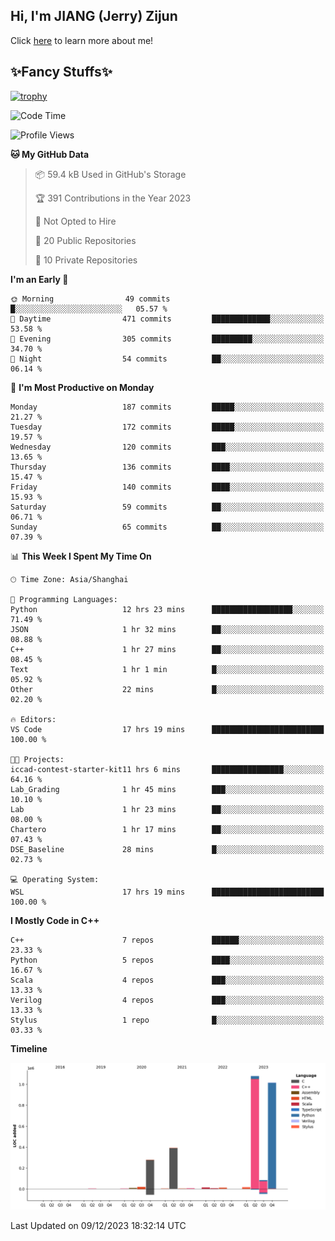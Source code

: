 ## Hi, I'm JIANG (Jerry) Zijun

Click [here](https://jzjerry.github.io/about/) to learn more about me!

## ✨Fancy Stuffs✨
[![trophy](https://github-profile-trophy.vercel.app/?username=jzjerry&theme=onedark)](https://github.com/ryo-ma/github-profile-trophy)
<!--START_SECTION:waka-->
![Code Time](http://img.shields.io/badge/Code%20Time-152%20hrs%2022%20mins-blue)

![Profile Views](http://img.shields.io/badge/Profile%20Views-5-blue)

**🐱 My GitHub Data** 

> 📦 59.4 kB Used in GitHub's Storage 
 > 
> 🏆 391 Contributions in the Year 2023
 > 
> 🚫 Not Opted to Hire
 > 
> 📜 20 Public Repositories 
 > 
> 🔑 10 Private Repositories 
 > 
**I'm an Early 🐤** 

```text
🌞 Morning                49 commits          █░░░░░░░░░░░░░░░░░░░░░░░░   05.57 % 
🌆 Daytime                471 commits         █████████████░░░░░░░░░░░░   53.58 % 
🌃 Evening                305 commits         █████████░░░░░░░░░░░░░░░░   34.70 % 
🌙 Night                  54 commits          ██░░░░░░░░░░░░░░░░░░░░░░░   06.14 % 
```
📅 **I'm Most Productive on Monday** 

```text
Monday                   187 commits         █████░░░░░░░░░░░░░░░░░░░░   21.27 % 
Tuesday                  172 commits         █████░░░░░░░░░░░░░░░░░░░░   19.57 % 
Wednesday                120 commits         ███░░░░░░░░░░░░░░░░░░░░░░   13.65 % 
Thursday                 136 commits         ████░░░░░░░░░░░░░░░░░░░░░   15.47 % 
Friday                   140 commits         ████░░░░░░░░░░░░░░░░░░░░░   15.93 % 
Saturday                 59 commits          ██░░░░░░░░░░░░░░░░░░░░░░░   06.71 % 
Sunday                   65 commits          ██░░░░░░░░░░░░░░░░░░░░░░░   07.39 % 
```


📊 **This Week I Spent My Time On** 

```text
🕑︎ Time Zone: Asia/Shanghai

💬 Programming Languages: 
Python                   12 hrs 23 mins      ██████████████████░░░░░░░   71.49 % 
JSON                     1 hr 32 mins        ██░░░░░░░░░░░░░░░░░░░░░░░   08.88 % 
C++                      1 hr 27 mins        ██░░░░░░░░░░░░░░░░░░░░░░░   08.45 % 
Text                     1 hr 1 min          █░░░░░░░░░░░░░░░░░░░░░░░░   05.92 % 
Other                    22 mins             █░░░░░░░░░░░░░░░░░░░░░░░░   02.20 % 

🔥 Editors: 
VS Code                  17 hrs 19 mins      █████████████████████████   100.00 % 

🐱‍💻 Projects: 
iccad-contest-starter-kit11 hrs 6 mins       ████████████████░░░░░░░░░   64.16 % 
Lab_Grading              1 hr 45 mins        ███░░░░░░░░░░░░░░░░░░░░░░   10.10 % 
Lab                      1 hr 23 mins        ██░░░░░░░░░░░░░░░░░░░░░░░   08.00 % 
Chartero                 1 hr 17 mins        ██░░░░░░░░░░░░░░░░░░░░░░░   07.43 % 
DSE_Baseline             28 mins             █░░░░░░░░░░░░░░░░░░░░░░░░   02.73 % 

💻 Operating System: 
WSL                      17 hrs 19 mins      █████████████████████████   100.00 % 
```

**I Mostly Code in C++** 

```text
C++                      7 repos             ██████░░░░░░░░░░░░░░░░░░░   23.33 % 
Python                   5 repos             ████░░░░░░░░░░░░░░░░░░░░░   16.67 % 
Scala                    4 repos             ███░░░░░░░░░░░░░░░░░░░░░░   13.33 % 
Verilog                  4 repos             ███░░░░░░░░░░░░░░░░░░░░░░   13.33 % 
Stylus                   1 repo              █░░░░░░░░░░░░░░░░░░░░░░░░   03.33 % 
```



**Timeline**

![Lines of Code chart](https://raw.githubusercontent.com/Jzjerry/Jzjerry/main/assets/bar_graph.png)


 Last Updated on 09/12/2023 18:32:14 UTC
<!--END_SECTION:waka-->
